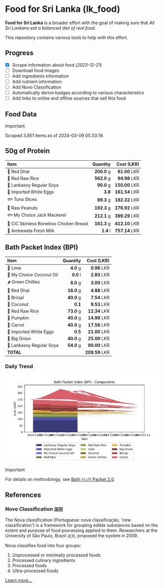 # Food for Sri Lanka (lk_food)

**Food for Sri Lanka** is a broader effort with the goal of making sure that *All Sri Lankans eat a balanced diet of real food*.

This repository contains various tools to help with this effort.

## Progress

* [X] Scrape information about food (*2023-12-21*)
* [ ] Download food images
* [ ] Add ingredients information
* [ ] Add nutrient information
* [ ] Add Novo Classification
* [ ] Automatically derive badges according to various characteristics
* [ ] Add links to online and offline sources that sell this food

## Food Data

> [!IMPORTANT]
> Scraped 3,851 items as of 2024-03-09 05:33:19.

## 50g of Protein

<div id="table_protein">

Item | Quantity | Cost (LKR)
:--- | ---: | ---:
🍲 Red Dhal | **200.0** g | **61.00** LKR
🍚 Red Raw Rice | **562.0** g | **94.98** LKR
🍲 Lankasoy Regular Soya | **90.0** g | **150.00** LKR
🥚 Imported White Eggs | **3.8**  | **161.54** LKR
🐟 Tuna Slices | **89.3** g | **182.32** LKR
🥜 Raw Peanuts | **192.3** g | **276.92** LKR
🐟 My Choice Jack Mackerel | **212.1** g | **399.29** LKR
🍗 CIC Skinless Boneless Chicken Breast | **161.3** g | **412.10** LKR
🥛 Ambewela Fresh Milk | **1.4** l | **757.14** LKR

</div>

## Bath Packet Index (BPI)

<div id="table_bp">

Item | Quantity | Cost (LKR)
:--- | ---: | ---:
🍋 Lime | **4.0** g | **0.96** LKR
🥥 My Choice Coconut Oil | **0.0** l | **2.83** LKR
🌶️ Green Chillies | **8.0** g | **3.00** LKR
🍲 Red Dhal | **16.0** g | **4.88** LKR
🍆 Brinjal | **40.0** g | **7.54** LKR
🥥 Coconut | **0.1**  | **9.53** LKR
🍚 Red Raw Rice | **73.0** g | **12.34** LKR
🎃 Pumpkin | **40.0** g | **14.96** LKR
🥕 Carrot | **40.0** g | **17.56** LKR
🥚 Imported White Eggs | **0.5**  | **21.00** LKR
🧅 Big Onion | **40.0** g | **25.00** LKR
🍲 Lankasoy Regular Soya | **54.0** g | **90.00** LKR
**TOTAL** |   | **209.59** LKR

</div>

### Daily Trend

![BPI](images/bpi.png)

> [!IMPORTANT]
> For details on methodology, see [Bath (බත්) Packet 2.0](https://medium.com/on-economics/bath-%E0%B6%B6%E0%B6%AD%E0%B7%8A-packet-2-0-f3e999c54bf5).

## References

### Novo Classification 🇧🇷

The Nova classification (Portuguese: nova classificação, 'new classification') is a framework for grouping edible substances based on the extent and purpose of food processing applied to them. Researchers at the University of São Paulo, Brazil 🇧🇷, proposed the system in 2009.

Nova classifies food into four groups:

1. Unprocessed or minimally processed foods
2. Processed culinary ingredients
3. Processed foods
4. Ultra-processed foods

[Learn more...](https://en.wikipedia.org/wiki/Nova_classification)
